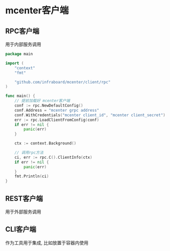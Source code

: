 # mcenter客户端


## RPC客户端

用于内部服务调用

```go
package main

import (
	"context"
	"fmt"

	"github.com/infraboard/mcenter/client/rpc"
)

func main() {
	// 提前加载好 mcenter客户端
	conf := rpc.NewDefaultConfig()
	conf.Address = "mcenter grpc address"
	conf.WithCredentials("mcenter client_id", "mcenter client_secret")
	err := rpc.LoadClientFromConfig(conf)
	if err != nil {
		panic(err)
	}

	ctx := context.Background()

	// 调用rpc方法
	ci, err := rpc.C().ClientInfo(ctx)
	if err != nil {
		panic(err)
	}
	fmt.Println(ci)
}
```


## REST客户端

用于外部服务调用


## CLI客户端

作为工具用于集成, 比如放置于容器内使用